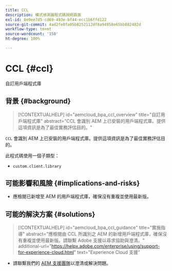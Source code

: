 ```yaml
---
title: CCL
description: 模式偵測器程式碼說明頁面
exl-id: 8e9ee7d5-cd69-493e-bf44-ecc1b6ffd122
source-git-commit: 4ad2fe0fa05b8252112df8a94958e65bb882482d
workflow-type: tm+mt
source-wordcount: '158'
ht-degree: 100%

---
```


# CCL {#ccl}

自訂用戶端程式庫

## 背景 {#background}

>[!CONTEXTUALHELP]
>id="aemcloud_bpa_ccl_overview"
>title="自訂用戶端程式庫"
>abstract="CCL 會識別 AEM 上已安裝的用戶端程式庫。提供這項資訊是為了最佳實務評估目的。"

`CCL` 會識別 AEM 上已安裝的用戶端程式庫。提供這項資訊是為了最佳實務評估目的。

此程式碼使用一個子類型：
* `custom.client.library`

## 可能影響和風險 {#implications-and-risks}

* 應檢閱已新增至 AEM 的用戶端程式庫，確保沒有重複並使用最新版。

## 可能的解決方案 {#solutions}

>[!CONTEXTUALHELP]
>id="aemcloud_bpa_ccl_guidance"
>title="實施指導"
>abstract="應檢閱由 CCL 所識別之 AEM 的新增用戶端程式庫，確保沒有重複並使用最新版。請聯繫 Adobe 支援以尋求協助與澄清。"
>additional-url="https://helpx.adobe.com/enterprise/using/support-for-experience-cloud.html" text="Experience Cloud 支援"

* 請聯繫我們的 [AEM 支援團隊](https://helpx.adobe.com/tw/enterprise/using/support-for-experience-cloud.html)以澄清或解決問題。

